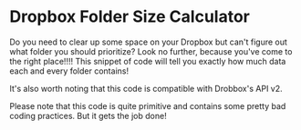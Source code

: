 # Dropbox Folder Size Calculator
Do you need to clear up some space on your Dropbox but can't figure out what folder you should prioritize? 
Look no further, because you've come to the right place!!!! 
This snippet of code will tell you exactly how much data each and every folder contains!

It's also worth noting that this code is compatible with Drobbox's API v2.

Please note that this code is quite primitive and contains some pretty bad coding practices. But it gets the job done!
